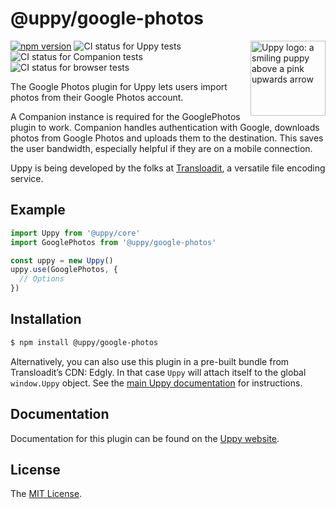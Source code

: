 # @uppy/google-photos

<img src="https://uppy.io/img/logo.svg" width="120" alt="Uppy logo: a smiling puppy above a pink upwards arrow" align="right">

[![npm version](https://img.shields.io/npm/v/@uppy/google-photos.svg?style=flat-square)](https://www.npmjs.com/package/@uppy/google-photos)
![CI status for Uppy tests](https://github.com/transloadit/uppy/workflows/Tests/badge.svg)
![CI status for Companion tests](https://github.com/transloadit/uppy/workflows/Companion/badge.svg)
![CI status for browser tests](https://github.com/transloadit/uppy/workflows/End-to-end%20tests/badge.svg)

The Google Photos plugin for Uppy lets users import photos from their Google
Photos account.

A Companion instance is required for the GooglePhotos plugin to work. Companion
handles authentication with Google, downloads photos from Google Photos and
uploads them to the destination. This saves the user bandwidth, especially
helpful if they are on a mobile connection.

Uppy is being developed by the folks at [Transloadit](https://transloadit.com),
a versatile file encoding service.

## Example

```js
import Uppy from '@uppy/core'
import GooglePhotos from '@uppy/google-photos'

const uppy = new Uppy()
uppy.use(GooglePhotos, {
  // Options
})
```

## Installation

```bash
$ npm install @uppy/google-photos
```

Alternatively, you can also use this plugin in a pre-built bundle from
Transloadit’s CDN: Edgly. In that case `Uppy` will attach itself to the global
`window.Uppy` object. See the
[main Uppy documentation](https://uppy.io/docs/#Installation) for instructions.

## Documentation

Documentation for this plugin can be found on the
[Uppy website](https://uppy.io/docs/google-photos).

## License

The [MIT License](./LICENSE).
